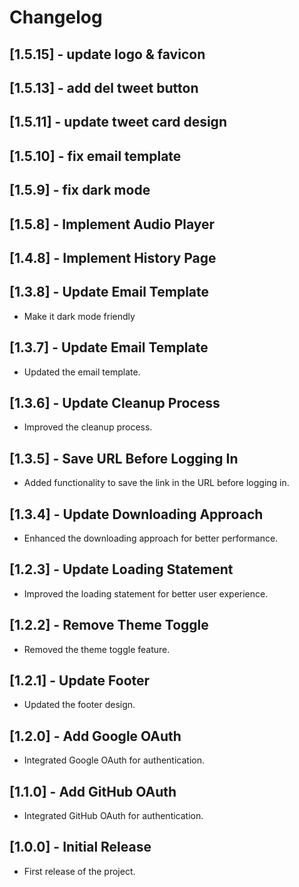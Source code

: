 # Changelog

## [1.5.15] - update logo & favicon

## [1.5.13] - add del tweet button

## [1.5.11] - update tweet card design

## [1.5.10] - fix email template

## [1.5.9] - fix dark mode

## [1.5.8] - Implement Audio Player

## [1.4.8] - Implement History Page

## [1.3.8] - Update Email Template

- Make it dark mode friendly

## [1.3.7] - Update Email Template

- Updated the email template.

## [1.3.6] - Update Cleanup Process

- Improved the cleanup process.

## [1.3.5] - Save URL Before Logging In

- Added functionality to save the link in the URL before logging in.

## [1.3.4] - Update Downloading Approach

- Enhanced the downloading approach for better performance.

## [1.2.3] - Update Loading Statement

- Improved the loading statement for better user experience.

## [1.2.2] - Remove Theme Toggle

- Removed the theme toggle feature.

## [1.2.1] - Update Footer

- Updated the footer design.

## [1.2.0] - Add Google OAuth

- Integrated Google OAuth for authentication.

## [1.1.0] - Add GitHub OAuth

- Integrated GitHub OAuth for authentication.

## [1.0.0] - Initial Release

- First release of the project.
